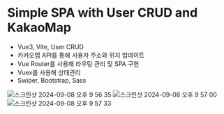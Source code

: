 # Simple SPA with User CRUD and KakaoMap
- Vue3, Vite, User CRUD
- 카카오맵 API를 통해 사용자 주소와 위치 업데이트
- Vue Router를 사용해 라우팅 관리 및 SPA 구현
- Vuex를 사용해 상태관리
- Swiper, Bootstrap, Sass

![스크린샷 2024-09-08 오후 9 56 35](https://github.com/user-attachments/assets/f16d92f7-4f08-49a7-8bc8-a3db69a62fec)
![스크린샷 2024-09-08 오후 9 57 00](https://github.com/user-attachments/assets/3654c69f-de00-47cd-b0a1-8cb00ce56091)
![스크린샷 2024-09-08 오후 9 57 33](https://github.com/user-attachments/assets/0f54d51e-ec0d-455a-bb56-6a3a2f0d87b8)